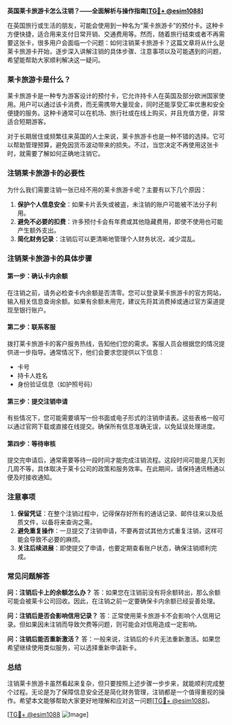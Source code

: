 **英国莱卡旅游卡怎么注销？——全面解析与操作指南[[TG💪+ @esim1088](https://t.me/s/esim1088)]**

在英国旅行或生活的朋友，可能会使用到一种名为“莱卡旅游卡”的预付卡。这种卡方便快捷，适合用来支付日常开销、交通费用等。然而，随着旅行结束或者不再需要这张卡，很多用户会面临一个问题：如何注销莱卡旅游卡？这篇文章将从什么是莱卡旅游卡开始，逐步深入讲解注销的具体步骤、注意事项以及可能遇到的问题，希望能帮助大家顺利解决这一疑问。

### 莱卡旅游卡是什么？

莱卡旅游卡是一种专为游客设计的预付卡，它允许持卡人在英国及部分欧洲国家使用。用户可以通过该卡消费，而无需携带大量现金，同时还能享受汇率优惠和安全便捷的服务。这种卡通常可以在机场、旅行社或在线上购买，并且充值方便，非常适合短期游客。

对于长期居住或频繁往来英国的人士来说，莱卡旅游卡也是一种不错的选择。它可以帮助管理预算，避免因货币波动带来的损失。不过，当您决定不再使用这张卡时，就需要了解如何正确地注销它。

### 注销莱卡旅游卡的必要性

为什么我们需要注销一张已经不用的莱卡旅游卡呢？主要有以下几个原因：

1. **保护个人信息安全**：如果卡片丢失或被盗，未注销的账户可能被不法分子利用。
2. **避免不必要的扣费**：许多预付卡会有年费或其他隐藏费用，即使不使用也可能产生额外支出。
3. **简化财务记录**：注销后可以更清晰地管理个人财务状况，减少混乱。

### 注销莱卡旅游卡的具体步骤

#### 第一步：确认卡内余额

在注销之前，请务必检查卡内余额是否清零。您可以登录莱卡旅游卡的官方网站，输入相关信息查询余额。如果有余额未用完，建议先将其消费掉或通过官方渠道提现至银行账户。

#### 第二步：联系客服

拨打莱卡旅游卡的客户服务热线，告知他们您的需求。客服人员会根据您的情况提供进一步指导。通常情况下，他们会要求您提供以下信息：
- 卡号
- 持卡人姓名
- 身份验证信息（如护照号码）

#### 第三步：提交注销申请

有些情况下，您可能需要填写一份书面或电子形式的注销申请表。这些表格一般可以通过官网下载或直接在线提交。确保所有信息准确无误，以免延误处理进度。

#### 第四步：等待审核

提交完申请后，通常需要等待一段时间才能完成注销流程。这段时间可能是几天到几周不等，具体取决于莱卡公司的政策和服务效率。在此期间，请保持通讯畅通以便及时接收通知。

### 注意事项

1. **保留凭证**：在整个注销过程中，记得保存好所有的通话记录、邮件往来以及纸质文件，以备将来查询之需。
2. **避免重复操作**：一旦提交了注销申请，不要再尝试其他方式重复注销，这样可能会导致不必要的麻烦。
3. **关注后续进展**：即使提交了申请，也要定期查看账户状态，确保注销顺利完成。

### 常见问题解答

**问：注销后卡上的余额怎么办？**
答：如果您在注销前没有将余额转出，那么余额可能会被莱卡公司回收。因此，在注销之前一定要确保卡内余额已经妥善处理。

**问：注销后是否会影响信用记录？**
答：正常使用莱卡旅游卡不会影响个人信用记录。但如果因未注销而导致欠费等问题，则可能会对信用造成一定影响。

**问：注销后能否重新激活？**
答：一般来说，注销后的卡片无法重新激活。如果您希望继续使用类似服务，可以选择重新申请新卡。

### 总结

注销莱卡旅游卡虽然看起来复杂，但只要按照上述步骤一步步来，就能顺利完成整个过程。无论是为了保障信息安全还是简化财务管理，注销都是一个值得重视的操作。希望本文能够帮助大家更好地理解和应对这一问题[[TG💪+ @esim1088](https://t.me/s/esim1088)]。

[[TG💪+ @esim1088](https://t.me/s/esim1088) ![Image](https://i.postimg.cc/4NQfJmqS/Snipaste-2025-05-13-00-14-12.png)]